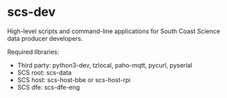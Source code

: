 # scs-dev
High-level scripts and command-line applications for South Coast Science data producer developers.

Required libraries: 

* Third party: python3-dev, tzlocal, paho-mqtt, pycurl, pyserial
* SCS root: scs-data
* SCS host: scs-host-bbe or scs-host-rpi
* SCS dfe: scs-dfe-eng
